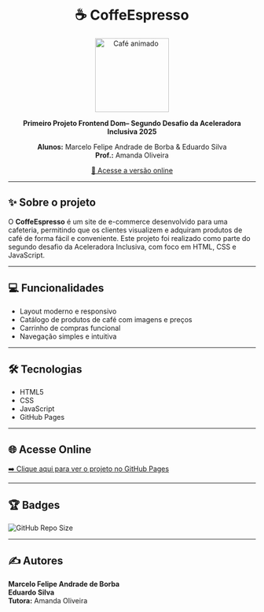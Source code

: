 <h1 align="center">☕ CoffeEspresso</h1>
<p align="center">
  <img src="https://media.giphy.com/media/3o6ZtpxSZbQRRnwCKQ/giphy.gif" alt="Café animado" width="150"/>
</p>

<p align="center">
  <strong>Primeiro Projeto Frontend Dom– Segundo Desafio da Aceleradora Inclusiva 2025</strong>
</p>
<p align="center">
  <strong>Alunos:</strong> Marcelo Felipe Andrade de Borba & Eduardo Silva<br>
  <strong>Prof.:</strong> Amanda Oliveira
</p>
<p align="center">
  <a href="https://marcellofellippe.github.io/Projeto2/">
    🔗 Acesse a versão online
  </a>
</p>

---

## ✨ Sobre o projeto

O **CoffeEspresso** é um site de e-commerce desenvolvido para uma cafeteria, permitindo que os clientes visualizem e adquiram produtos de café de forma fácil e conveniente. Este projeto foi realizado como parte do segundo desafio da Aceleradora Inclusiva, com foco em HTML, CSS e JavaScript.

---

## 💻 Funcionalidades

- Layout moderno e responsivo
- Catálogo de produtos de café com imagens e preços
- Carrinho de compras funcional
- Navegação simples e intuitiva

---

## 🛠 Tecnologias

- HTML5
- CSS 
- JavaScript
- GitHub Pages

---

## 🌐 Acesse Online

[➡️ Clique aqui para ver o projeto no GitHub Pages](https://marcellofellippe.github.io/Projeto2/)

---

## 🏆 Badges

![GitHub Repo Size](https://img.shields.io/github/repo-size/marcellofellippe/Projeto2)

---

## ✍️ Autores

**Marcelo Felipe Andrade de Borba**   
**Eduardo Silva**   
**Tutora:** Amanda Oliveira
